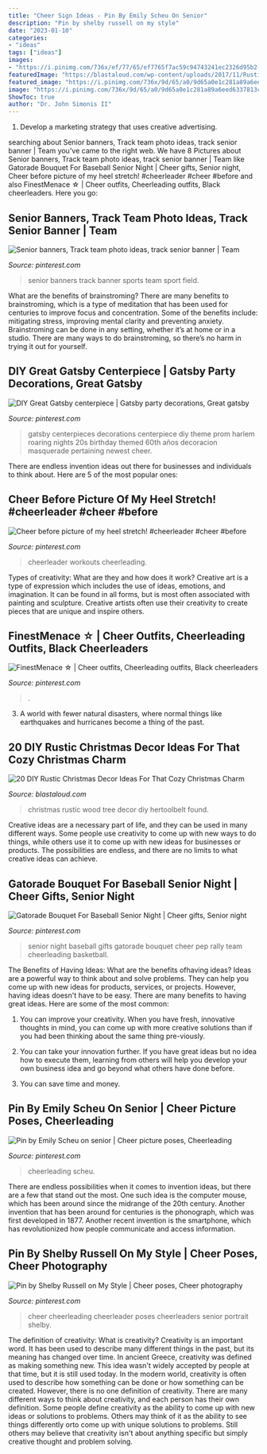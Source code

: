 ```yaml
---
title: "Cheer Sign Ideas - Pin By Emily Scheu On Senior"
description: "Pin by shelby russell on my style"
date: "2023-01-10"
categories:
- "ideas"
tags: ["ideas"]
images:
- "https://i.pinimg.com/736x/ef/77/65/ef7765f7ac59c94743241ec2326d95b2--cheer-pictures-cheer-pics.jpg"
featuredImage: "https://blastaloud.com/wp-content/uploads/2017/11/Rustic-Wood-Christmas-Tree-min.jpg"
featured_image: "https://i.pinimg.com/736x/9d/65/a0/9d65a0e1c281a89a6eed6337813cafd7--cheer-workouts-heel-stretch.jpg"
image: "https://i.pinimg.com/736x/9d/65/a0/9d65a0e1c281a89a6eed6337813cafd7--cheer-workouts-heel-stretch.jpg"
ShowToc: true
author: "Dr. John Simonis II"
---
```



1. Develop a marketing strategy that uses creative advertising.

	

		
searching about Senior banners, Track team photo ideas, track senior banner | Team you've came to the right web. We have 8 Pictures about Senior banners, Track team photo ideas, track senior banner | Team like Gatorade Bouquet For Baseball Senior Night | Cheer gifts, Senior night, Cheer before picture of my heel stretch! #cheerleader #cheer #before and also FinestMenace ☆ | Cheer outfits, Cheerleading outfits, Black cheerleaders. Here you go:
		
    
## Senior Banners, Track Team Photo Ideas, Track Senior Banner | Team

<img loading=lazy src="https://i.pinimg.com/736x/e1/5c/0a/e15c0a16484a2aeb881140af3f666a51.jpg" onerror="this.onerror=null;this.src='https://tse3.mm.bing.net/th?id=OIP._zr-dTBAFJM128W9bOS8UQHaJ3&amp;pid=15.1';" alt="Senior banners, Track team photo ideas, track senior banner | Team">

_Source: pinterest.com_

>senior banners track banner sports team sport field. 

	

What are the benefits of brainstroming?
There are many benefits to brainstroming, which is a type of meditation that has been used for centuries to improve focus and concentration. Some of the benefits include: mitigating stress, improving mental clarity and preventing anxiety. Brainstroming can be done in any setting, whether it’s at home or in a studio. There are many ways to do brainstroming, so there’s no harm in trying it out for yourself.

    
## DIY Great Gatsby Centerpiece | Gatsby Party Decorations, Great Gatsby

<img loading=lazy src="https://i.pinimg.com/736x/8d/6c/5b/8d6c5b6da7fc3db532d071c418ff5681--cheer-banquet-banquet-ideas.jpg" onerror="this.onerror=null;this.src='https://tse1.mm.bing.net/th?id=OIP.1pVG3ynw76wSzk99v-kKiwHaJ3&amp;pid=15.1';" alt="DIY Great Gatsby centerpiece | Gatsby party decorations, Great gatsby">

_Source: pinterest.com_

>gatsby centerpieces decorations centerpiece diy theme prom harlem roaring nights 20s birthday themed 60th años decoracion masquerade pertaining newest cheer. 

	

There are endless invention ideas out there for businesses and individuals to think about. Here are 5 of the most popular ones:

    
## Cheer Before Picture Of My Heel Stretch! #cheerleader #cheer #before

<img loading=lazy src="https://i.pinimg.com/736x/9d/65/a0/9d65a0e1c281a89a6eed6337813cafd7--cheer-workouts-heel-stretch.jpg" onerror="this.onerror=null;this.src='https://tse1.mm.bing.net/th?id=OIP.j4yJFzpl3z9Tf_rVLNqSSQHaJ4&amp;pid=15.1';" alt="Cheer before picture of my heel stretch! #cheerleader #cheer #before">

_Source: pinterest.com_

>cheerleader workouts cheerleading. 

	

Types of creativity: What are they and how does it work?
Creative art is a type of expression which includes the use of ideas, emotions, and imagination. It can be found in all forms, but is most often associated with painting and sculpture. Creative artists often use their creativity to create pieces that are unique and inspire others.

    
## FinestMenace ☆ | Cheer Outfits, Cheerleading Outfits, Black Cheerleaders

<img loading=lazy src="https://i.pinimg.com/736x/07/d9/fb/07d9fb3e64924c33e1cee374808e7929.jpg" onerror="this.onerror=null;this.src='https://tse3.mm.bing.net/th?id=OIP.U2K9XwWMpWTRWoHDq0yy7AHaJK&amp;pid=15.1';" alt="FinestMenace ☆ | Cheer outfits, Cheerleading outfits, Black cheerleaders">

_Source: pinterest.com_

>. 

	

3. A world with fewer natural disasters, where normal things like earthquakes and hurricanes become a thing of the past. 

    
## 20 DIY Rustic Christmas Decor Ideas For That Cozy Christmas Charm

<img loading=lazy src="https://blastaloud.com/wp-content/uploads/2017/11/Rustic-Wood-Christmas-Tree-min.jpg" onerror="this.onerror=null;this.src='https://tse3.mm.bing.net/th?id=OIP.Ux-ep70ctkP4fhMJI_qwMwAAAA&amp;pid=15.1';" alt="20 DIY Rustic Christmas Decor Ideas For That Cozy Christmas Charm">

_Source: blastaloud.com_

>christmas rustic wood tree decor diy hertoolbelt found. 

	

Creative ideas are a necessary part of life, and they can be used in many different ways. Some people use creativity to come up with new ways to do things, while others use it to come up with new ideas for businesses or products. The possibilities are endless, and there are no limits to what creative ideas can achieve.

    
## Gatorade Bouquet For Baseball Senior Night | Cheer Gifts, Senior Night

<img loading=lazy src="https://i.pinimg.com/736x/f7/59/16/f7591697cb30bbe9aedcdba1f22a5e66.jpg" onerror="this.onerror=null;this.src='https://tse4.mm.bing.net/th?id=OIP.MkNFVUIXG-o8T_n6IhbeqgHaNK&amp;pid=15.1';" alt="Gatorade Bouquet For Baseball Senior Night | Cheer gifts, Senior night">

_Source: pinterest.com_

>senior night baseball gifts gatorade bouquet cheer pep rally team cheerleading basketball. 

	

The Benefits of Having Ideas: What are the benefits ofhaving ideas?
Ideas are a powerful way to think about and solve problems. They can help you come up with new ideas for products, services, or projects. However, having ideas doesn't have to be easy. There are many benefits to having great ideas. Here are some of the most common:
1) You can improve your creativity. When you have fresh, innovative thoughts in mind, you can come up with more creative solutions than if you had been thinking about the same thing pre-viously.

2) You can take your innovation further. If you have great ideas but no idea how to execute them, learning from others will help you develop your own business idea and go beyond what others have done before.

3) You can save time and money.

    
## Pin By Emily Scheu On Senior | Cheer Picture Poses, Cheerleading

<img loading=lazy src="https://i.pinimg.com/736x/31/5f/77/315f77a220f14b5fc1507e211bc4ede4.jpg" onerror="this.onerror=null;this.src='https://tse2.mm.bing.net/th?id=OIP.OTZ1QhKvAeffDwnzpCNkqwHaLH&amp;pid=15.1';" alt="Pin by Emily Scheu on senior | Cheer picture poses, Cheerleading">

_Source: pinterest.com_

>cheerleading scheu. 

	

There are endless possibilities when it comes to invention ideas, but there are a few that stand out the most. One such idea is the computer mouse, which has been around since the midrange of the 20th century. Another invention that has been around for centuries is the phonograph, which was first developed in 1877. Another recent invention is the smartphone, which has revolutionized how people communicate and access information.

    
## Pin By Shelby Russell On My Style | Cheer Poses, Cheer Photography

<img loading=lazy src="https://i.pinimg.com/736x/ef/77/65/ef7765f7ac59c94743241ec2326d95b2--cheer-pictures-cheer-pics.jpg" onerror="this.onerror=null;this.src='https://tse2.mm.bing.net/th?id=OIP.NrbiX2Oatkm-cD2Yd5o1IAHaLG&amp;pid=15.1';" alt="Pin by Shelby Russell on My Style | Cheer poses, Cheer photography">

_Source: pinterest.com_

>cheer cheerleading cheerleader poses cheerleaders senior portrait shelby. 

	

The definition of creativity: What is creativity?
Creativity is an important word. It has been used to describe many different things in the past, but its meaning has changed over time. In ancient Greece, creativity was defined as making something new. This idea wasn't widely accepted by people at that time, but it is still used today. In the modern world, creativity is often used to describe how something can be done or how something can be created. However, there is no one definition of creativity. There are many different ways to think about creativity, and each person has their own definition. Some people define creativity as the ability to come up with new ideas or solutions to problems. Others may think of it as the ability to see things differently orto come up with unique solutions to problems. Still others may believe that creativity isn't about anything specific but simply creative thought and problem solving.

